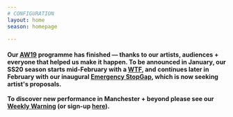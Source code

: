 ```yaml
---
# CONFIGURATION
layout: home
season: homepage

---
```

#### Our [AW19](/current/2019-autumnwinter) programme has finished — thanks to our artists, audiences + everyone that helped us make it happen. To be announced in January, our SS20 season starts mid-February with a <a href="http://thelowry.com/about-us/festivals-projects/take-a-risk/wtf-wednesday" target="_blank">WTF</a>, and continues later in February with our inaugural [Emergency StopGap](/hab/emergency), which is now seeking artist's proposals.<br><br>To discover new performance in Manchester + beyond please see our <a href="http://wordofwarning.posthaven.com" target="_blank">Weekly Warning</a> (or sign-up <a href="http://eepurl.com/i_Odb" target="_blank">here</a>).
